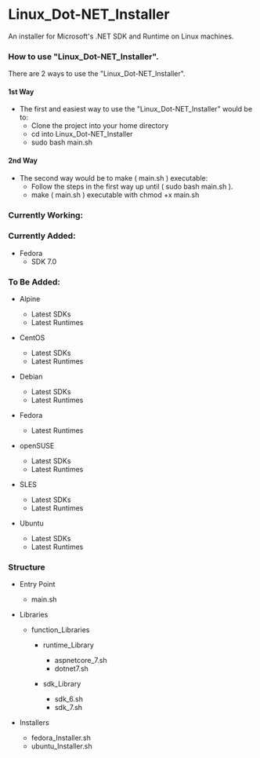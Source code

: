 # Linux_Dot-NET_Installer
An installer for Microsoft's .NET SDK and Runtime on Linux machines.

### How to use "Linux_Dot-NET_Installer".
There are 2 ways to use the "Linux_Dot-NET_Installer".

#### 1st Way
- The first and easiest way to use the "Linux_Dot-NET_Installer" would be to:
    - Clone the project into your home directory
    - cd into Linux_Dot-NET_Installer
    - sudo bash main.sh

#### 2nd Way
- The second way would be to make ( main.sh ) executable:
    - Follow the steps in the first way up until ( sudo bash main.sh ).
    - make ( main.sh ) executable with chmod +x main.sh

### Currently Working:

### Currently Added:
- Fedora 
    - SDK 7.0

### To Be Added:
- Alpine
    - Latest SDKs
    - Latest Runtimes

- CentOS
    - Latest SDKs
    - Latest Runtimes

- Debian
    - Latest SDKs
    - Latest Runtimes

- Fedora
    - Latest Runtimes

- openSUSE
    - Latest SDKs
    - Latest Runtimes

- SLES
    - Latest SDKs
    - Latest Runtimes
    
- Ubuntu
    - Latest SDKs
    - Latest Runtimes

### Structure
- Entry Point
    - main.sh

- Libraries
    - function_Libraries
        - runtime_Library
            - aspnetcore_7.sh
            - dotnet7.sh

        - sdk_Library
            - sdk_6.sh
            - sdk_7.sh

- Installers
    - fedora_Installer.sh
    - ubuntu_Installer.sh
